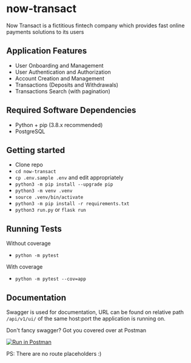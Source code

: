 # now-transact
Now Transact is a fictitious fintech company which provides fast online payments solutions to its users

## Application Features
- User Onboarding and Management
- User Authentication and Authorization
- Account Creation and Management
- Transactions (Deposits and Withdrawals)
- Transactions Search (with pagination)

## Required Software Dependencies
- Python + pip (3.8.x recommended)
- PostgreSQL


## Getting started
- Clone repo
- `cd now-transact`
- `cp .env.sample .env` and  edit appropriately
- `python3 -m pip install --upgrade pip`
- `python3 -m venv .venv`
- `source .venv/bin/activate`
- `python3 -m pip install -r requirements.txt`
- `python3 run.py` or `flask run`

## Running Tests
Without coverage
- `python -m pytest`

With coverage
- `python -m pytest --cov=app`

## Documentation
Swagger is used for documentation, URL can be found on relative path `/api/v1/ui/` of the same host:port the application is running on.

Don't fancy swagger? Got you covered over at Postman

[![Run in Postman](https://run.pstmn.io/button.svg)](https://app.getpostman.com/run-collection/5534062-de0fadc5-5110-4adb-992e-1ac771ae7cc7?action=collection%2Ffork&collection-url=entityId%3D5534062-de0fadc5-5110-4adb-992e-1ac771ae7cc7%26entityType%3Dcollection%26workspaceId%3Db35fd6d8-723a-4b38-ac07-0892d6d92e2d#?env%5BNow%20Transact%5D=W3sia2V5IjoiYmFzZVVybCIsInZhbHVlIjoiaHR0cDovLzEyNy4wLjAuMTozMDMwIiwiZW5hYmxlZCI6dHJ1ZSwidHlwZSI6ImRlZmF1bHQiLCJzZXNzaW9uVmFsdWUiOiJodHRwOi8vMTI3LjAuMC4xOjMwMzAiLCJzZXNzaW9uSW5kZXgiOjB9LHsia2V5IjoieC1hdXRoLXRva2VuIiwidmFsdWUiOiIiLCJlbmFibGVkIjp0cnVlLCJ0eXBlIjoiZGVmYXVsdCIsInNlc3Npb25WYWx1ZSI6IiIsInNlc3Npb25JbmRleCI6MX1d)

PS: There are no route placeholders :)
